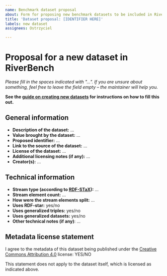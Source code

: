 ```yaml
---
name: Benchmark dataset proposal
about: Form for proposing new benchmark datasets to be included in RiverBench.
title: 'Dataset proposal: [IDENTIFIER HERE]'
labels: new dataset
assignees: Ostrzyciel

---
```


# Proposal for a new dataset in RiverBench

*Please fill in the spaces indicated with "...". If you are unsure about something, feel free to leave the field empty – the maintainer will help you.*

**See the [guide on creating new datasets](https://w3id.org/riverbench/documentation/creating-new-dataset) for instructions on how to fill this out.**

## General information

- **Description of the dataset:** ...
- **Value brought by the dataset:** ...
- **Proposed identifier:** ...
- **Link to the source of the dataset:** ...
- **License of the dataset:** ...
- **Additional licensing notes (if any):** ...
- **Creator(s):** ...

## Technical information

- **Stream type (according to [RDF-STaX](https://w3id.org/stax/dev/taxonomy)):** ...
- **Stream element count:** ...
- **How were the stream elements split:** ...
- **Uses RDF-star:** yes/no
- **Uses generalized triples:** yes/no
- **Uses generalized datasets:** yes/no
- **Other technical notes (if any)**: ...

## Metadata license statement

I agree to the metadata of this dataset being published under the [Creative Commons Attribution 4.0](https://creativecommons.org/licenses/by/4.0/) license: YES/NO

This statement does not apply to the dataset itself, which is licensed as indicated above.
